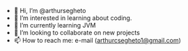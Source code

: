 - 👋 Hi, I’m @arthursegheto
- 👀 I’m interested in learning about coding.
- 🌱 I’m currently learning JVM
- 💞️ I’m looking to collaborate on new projects
- 📫 How to reach me: e-mail (arthurcsegheto1@gmail.com)

<!---
arthursegheto/arthursegheto is a ✨ special ✨ repository because its `README.md` (this file) appears on your GitHub profile.
You can click the Preview link to take a look at your changes.
--->
